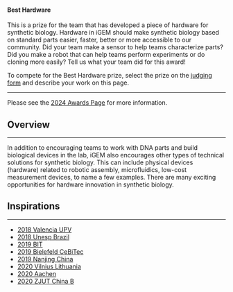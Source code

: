 #### Best Hardware

This is a prize for the team that has developed a piece of hardware for synthetic biology. Hardware in iGEM should make
synthetic biology based on standard parts easier, faster, better or more accessible to our community. Did your team make
a sensor to help teams characterize parts? Did you make a robot that can help teams perform experiments or do cloning
more easily? Tell us what your team did for this award!

To compete for the Best Hardware prize, select the prize on
the [judging form](https://competition.igem.org/deliverables/judging-form) and describe your work on this page.

------------------------------------------------------------------------

Please see the [2024 Awards Page](https://competition.igem.org/judging/awards) for more information.

## Overview

---

In addition to encouraging teams to work with DNA parts and build biological
devices in the lab, iGEM also encourages other types of technical solutions for
synthetic biology. This can include physical devices (hardware) related to
robotic assembly, microfluidics, low-cost measurement devices, to name a few
examples. There are many exciting opportunities for hardware innovation in
synthetic biology.

## Inspirations

---

- [2018 Valencia UPV](http://2018.igem.org/Team:Valencia_UPV/Hardware)
- [2018 Unesp Brazil](http://2018.igem.org/Team:Unesp_Brazil/Hardware)
- [2019 BIT](https://2019.igem.org/Team:BIT/Hardware)
- [2019 Bielefeld CeBiTec](https://2019.igem.org/Team:Bielefeld-CeBiTec/Hardware)
- [2019 Nanjing China](https://2019.igem.org/Team:Nanjing-China/Hardware)
- [2020 Vilnius Lithuania](https://2020.igem.org/Team:Vilnius-Lithuania/Hardware)
- [2020 Aachen](https://2020.igem.org/Team:Aachen/Hardware)
- [2020 ZJUT China B](https://2020.igem.org/Team:ZJUT_China_B/Hardware)
